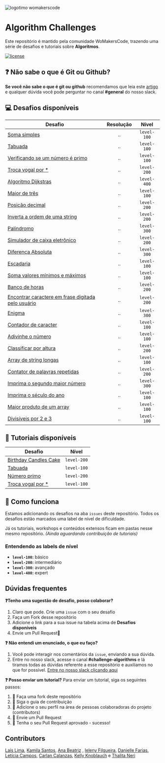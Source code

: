 ![logotimo womakerscode](https://user-images.githubusercontent.com/42419543/80852181-e8aea300-8bfc-11ea-8056-f449f532f76c.png)

# Algorithm Challenges

Este repositório é mantido pela comunidade WoMakersCode, trazendo uma série de desafios e tutoriais sobre **Algoritmos**.

[![license](https://img.shields.io/github/license/womakerscode/challenges-front-end.svg)](/license)

## :question: Não sabe o que é Git ou Github?

**Se você não sabe o que é git ou github** recomendamos que leia este [artigo](https://tableless.com.br/tudo-que-voce-queria-saber-sobre-git-e-github-mas-tinha-vergonha-de-perguntar/) e qualquer dúvida você pode perguntar no canal **#general** do nosso slack.

## :computer: Desafios disponíveis

| Desafio                                                                                            | Resolução |    Nível    |
| -------------------------------------------------------------------------------------------------- | :-------: | :---------: |
| [Soma simples](https://github.com/WoMakersCode/challenges-algorithms/issues/1)                     |    ..     | `level-100` |
| [Tabuada](https://github.com/WoMakersCode/challenges-algorithms/issues/2)                          |    ..     | `level-100` |
| [Verificando se um número é primo](https://github.com/WoMakersCode/challenges-algorithms/issues/3) |    ..     | `level-100` |
| [Troca vogal por \*](https://github.com/WoMakersCode/challenges-algorithms/issues/5)               |    ..     | `level-200` |
| [Algoritmo Dijkstras](https://github.com/WoMakersCode/challenges-algorithms/issues/7)              |    ..     | `level-400` |
| [Maior de três](https://github.com/WoMakersCode/challenges-algorithms/issues/10)                   |    ..     | `level-100` |
| [Posição decimal](https://github.com/WoMakersCode/challenges-algorithms/issues/8)                  |    ..     | `level-200` |
| [Inverta a ordem de uma string](https://github.com/WoMakersCode/challenges-algorithms/issues/27)   |    ..     | `level-200` |
| [Palíndromo](https://github.com/WoMakersCode/challenges-algorithms/issues/13)                      |    ..     | `level-300` |
| [Simulador de caixa eletrônico](https://github.com/WoMakersCode/challenges-algorithms/issues/15)   |    ..     | `level-200` |
| [Diferença Absoluta](https://github.com/WoMakersCode/challenges-algorithms/issues/17)              |    ..     | `level-300` |
| [Escadaria](https://github.com/WoMakersCode/challenges-algorithms/issues/18)                       |    ..     | `level-100` |
| [Soma valores mínimos e máximos](https://github.com/WoMakersCode/challenges-algorithms/issues/20)  |    ..     | `level-100` |
| [Banco de horas](https://github.com/WoMakersCode/challenges-algorithms/issues/23)                  |    ..     | `level-200` |
| [Encontrar caractere em frase digitada pelo usuário](https://github.com/WoMakersCode/challenges-algorithms/issues/30)|    ..     | `level-200` |
| [Enigma](https://github.com/WoMakersCode/challenges-algorithms/issues/36)                          |    ..     | `level-300` |
| [Contador de caracter](https://github.com/WoMakersCode/challenges-algorithms/issues/34)            |    ..     | `level-100` |
| [Adivinhe o número](https://github.com/WoMakersCode/challenges-algorithms/issues/31)               |    ..     | `level-100` |
| [Classificar por altura](https://github.com/WoMakersCode/challenges-algorithms/issues/53)               |    ..     | `level-200` |
| [Array de string longas](https://github.com/WoMakersCode/challenges-algorithms/issues/51)               |    ..     | `level-100` |
| [Contator de palavras repetidas](https://github.com/WoMakersCode/challenges-algorithms/issues/43)  |    ..     | `level-200` |
| [Imprima o segundo maior número](https://github.com/WoMakersCode/challenges-algorithms/issues/40)  |    ..     | `level-300` |
| [Imprima o século do ano](https://github.com/WoMakersCode/challenges-algorithms/issues/48)  |    ..     | `level-100` |
| [Maior produto de um array](https://github.com/WoMakersCode/challenges-algorithms/issues/50)  |    ..     | `level-100` |
| [Divisíveis por 2 e 3](https://github.com/WoMakersCode/challenges-algorithms/issues/45)            |    ..     | `level-100` |


## :closed_book: Tutoriais disponíveis

| Desafio                                                                                                                             |    Nível    |
| ----------------------------------------------------------------------------------------------------------------------------------- | :---------: |
| [Birthday Candles Cake](https://github.com/WoMakersCode/challenges-algorithms/tree/master/tutorial-challenge-birthday-candles-cake) | `level-200` |
| [Tabuada](https://github.com/ieleny/challenges-algorithms/tree/tutorial-challenge-tabuada)                                          | `level-100` |
| [Número primo](https://github.com/WoMakersCode/challenges-algorithms/tree/master/tutorial-challenge-verificando-se-numero-e-primo)  | `level-200` |
| [Troca vogal por \*](https://github.com/ieleny/challenges-algorithms/tree/tutorial-challenge-trocar-vogal-para-asteriscos)          | `level-100` |

## :thinking: Como funciona

Estamos adicionando os desafios na aba `issues` deste repositório. Todos os desafios estão marcados uma label de nível de dificuldade.

Já os tutoriais, workshops e conteúdos extensos ficam em pastas nesse mesmo repositório.
_(Ainda aguardando contribuição de tutoriais)_

### Entendendo as labels de nível

- **`level-100`:** básico
- **`level-200`:** intermediário
- **`level-300`:** avançado
- **`level-400`:** expert

## Dúvidas frequentes

**:question:Tenho uma sugestão de desafio, posso colaborar?**

1. Claro que pode. Crie uma `issue` com o seu desafio
2. Faça um Fork desse repositório
3. Adicione o link para a sua issue na tabela acima de **Desafios disponíveis**
4. Envie um Pull Request:tada:

**:question: Não entendi um enunciado, o que eu faço?**

1. Você pode interagir nos comentários da `issue`, enviando a sua dúvida.
2. Entre no nosso slack, acesse o canal **#challenge-algorithms** e lá tiramos todas as dúvidas referente a esse repositório e auxiliamos no que for possível. [Entre no nosso slack clicando aqui](https://app.slack.com/client/TCPDKMM4Z/CCQ5XKXPX)

**:question: Posso enviar um tutorial?**
Para enviar um tutorial, siga os seguintes passos:

1. :fork_and_knife: Faça uma fork deste repositório
2. :hammer: Siga o guia de contribuição
3. :busts_in_silhouette: Adicione o seu perfil na área de pessoas colaboradoras do projeto (contributors)
4. :wrench: Envie um Pull Request
5. :tada: Tenha o seu Pull Request aprovado - sucesso!

## Contributors

[Laís Lima](https://twitter.com/laislima_dev), [Kamila Santos](https://twitter.com/kamilah_santos), [Ana Beatriz](https://twitter.com/anabneri) , [Ieleny Filgueira](https://www.linkedin.com/in/ieleny-filgueira-3b370a128/), [Danielle Farias](https://github.com/danielle8farias), [Letícia Campos](https://github.com/leticiacamposs2), [Carlan Calanzas](https://github.com/carlan), [Kelly Knoblauch](https://github.com/kellykn96) e [Thalita Neri](https://github.com/tcneri)
